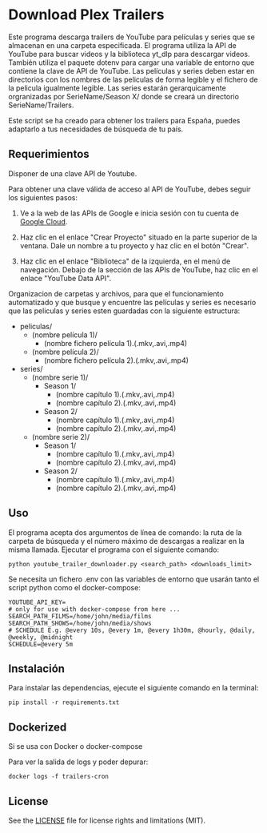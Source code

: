 # Download Plex Trailers

Este programa descarga trailers de YouTube para películas y series que se almacenan en una carpeta especificada. El programa utiliza la API de YouTube para buscar videos y la biblioteca yt_dlp para descargar videos. También utiliza el paquete dotenv para cargar una variable de entorno que contiene la clave de API de YouTube. Las películas y series deben estar en directorios con los nombres de las peliculas de forma legible y el fichero de la pelicula igualmente legible. Las series estarán gerarquicamente orgranizadas por SerieName/Season X/ donde se creará un directorio SerieName/Trailers.

Este script se ha creado para obtener los trailers para España, puedes adaptarlo a tus necesidades de búsqueda de tu país.

## Requerimientos

Disponer de una clave API de Youtube. 

Para obtener una clave válida de acceso al API de YouTube, debes seguir los siguientes pasos:

1. Ve a la web de las APIs de Google e inicia sesión con tu cuenta de [Google Cloud](https://console.cloud.google.com/cloud-resource-manager).

2. Haz clic en el enlace "Crear Proyecto" situado en la parte superior de la ventana. Dale un nombre a tu proyecto y haz clic en el botón "Crear".

3. Haz clic en el enlace "Biblioteca" de la izquierda, en el menú de navegación. Debajo de la sección de las APIs de YouTube, haz clic en el enlace "YouTube Data API".

Organizacion de carpetas y archivos, para que el funcionamiento automatizado y que busque y encuentre las películas y series es necesario que las peliculas y series esten guardadas con la siguiente estructura:

- peliculas/
    - (nombre película 1)/
        - (nombre fichero película 1).(.mkv,.avi,.mp4)
    - (nombre película 2)/
        - (nombre fichero película 2).(.mkv,.avi,.mp4)
- series/
    - (nombre serie 1)/
        - Season 1/
            - (nombre capítulo 1).(.mkv,.avi,.mp4)
            - (nombre capítulo 2).(.mkv,.avi,.mp4)
        - Season 2/
            - (nombre capítulo 1).(.mkv,.avi,.mp4)
            - (nombre capítulo 2).(.mkv,.avi,.mp4)
    - (nombre serie 2)/
        - Season 1/
            - (nombre capítulo 1).(.mkv,.avi,.mp4)
            - (nombre capítulo 2).(.mkv,.avi,.mp4)
        - Season 2/
            - (nombre capítulo 1).(.mkv,.avi,.mp4)
            - (nombre capítulo 2).(.mkv,.avi,.mp4)


## Uso

El programa acepta dos argumentos de línea de comando: la ruta de la carpeta de búsqueda y el número máximo de descargas a realizar en la misma llamada. Ejecutar el programa con el siguiente comando:

`
python youtube_trailer_downloader.py <search_path> <downloads_limit>
`

Se necesita un fichero .env con las variables de entorno que usarán tanto el script python como el docker-compose:
```
YOUTUBE_API_KEY=
# only for use with docker-compose from here ...
SEARCH_PATH_FILMS=/home/john/media/films
SEARCH_PATH_SHOWS=/home/john/media/shows
# SCHEDULE E.g. @every 10s, @every 1m, @every 1h30m, @hourly, @daily, @weekly, @midnight
SCHEDULE=@every 5m
```


## Instalación

Para instalar las dependencias, ejecute el siguiente comando en la terminal:

`
pip install -r requirements.txt
`

## Dockerized

Si se usa con Docker o docker-compose 

Para ver la salida de logs y poder depurar:

`
docker logs -f trailers-cron
`

## License

See the [LICENSE](LICENSE.md) file for license rights and limitations (MIT).
